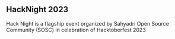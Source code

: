 ## HackNight 2023

Hack Night is a flagship event organized by Sahyadri Open Source Community (SOSC) in celebration of Hacktoberfest 2023
